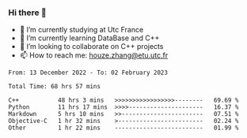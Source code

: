 ### Hi there 👋
- 🔭 I’m currently studying at Utc France
- 🌱 I’m currently learning DataBase and C++
- 👯 I’m looking to collaborate on C++ projects
- 📫 How to reach me: houze.zhang@etu.utc.fr

<!--START_SECTION:waka-->

```text
From: 13 December 2022 - To: 02 February 2023

Total Time: 68 hrs 57 mins

C++           48 hrs 3 mins   >>>>>>>>>>>>>>>>>--------   69.69 %
Python        11 hrs 17 mins  >>>>---------------------   16.37 %
Markdown      5 hrs 10 mins   >>-----------------------   07.51 %
Objective-C   1 hr 32 mins    >------------------------   02.24 %
Other         1 hr 22 mins    -------------------------   01.99 %
```

<!--END_SECTION:waka-->
